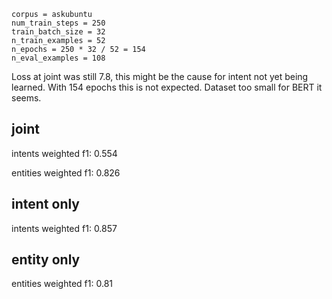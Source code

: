 ```
corpus = askubuntu
num_train_steps = 250
train_batch_size = 32
n_train_examples = 52
n_epochs = 250 * 32 / 52 = 154
n_eval_examples = 108
```

Loss at joint was still 7.8, this might be the cause for intent not yet being learned.
With 154 epochs this is not expected. Dataset too small for BERT it seems.

## joint
intents weighted f1: 0.554

entities weighted f1: 0.826

## intent only
intents weighted f1: 0.857

## entity only
entities weighted f1: 0.81
